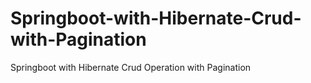 # Springboot-with-Hibernate-Crud-with-Pagination
Springboot with Hibernate Crud Operation with Pagination 
